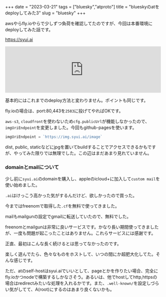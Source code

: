 +++
date = "2023-03-21"
tags = ["bluesky","atproto"]
title = "blueskyのatをdeployしてみた3"
slug = "bluesky"
+++

awsやらfly.ioやらで少しずつ負荷を確認してたのですが、今回は本番環境にdeployしてみた話です。

https://syui.ai

<iframe src="https://mstdn.syui.cf/@syui/110060627865211327/embed" class="mastodon-embed" style="max-width: 100%; border: 0" width="100%" allowfullscreen="allowfullscreen"></iframe><script src="https://mstdn.syui.cf/embed.js" async="async"></script>


基本的にはこれまでのdeploy方法と変わりません。ポイントも同じです。

fly.ioの場合は、port:80,443を`2583`に投げてやればOKです。

`aws-s3`, `cloudfront`を使わないため`cfg.publicUrl`が機能しなかったので、`imgUriEndpoint`を変更しました。今回もgithub-pagesを使います。

```js:packages/pds/src/index.ts
imgUriEndpoint = `https://img.syui.ai/image`
```

dist, public, staticなどにjpgを置いてbuildすることでアクセスできるかもですが、やってみた限りでは無理でした。この辺はまだあまり見れていません。

### domainとmailについて

少し前に`syui.ai`のdomainを購入し、appleのicloud+に加入して`custom mail`を使い始めました。

`.ai`はけっこう高かった気がするんだけど、欲しかったので買った。

今まではfreenomで取得した`.cf`を無料で使ってきました。

mailもmailgunの設定でgmailに転送していたので、無料でした。

freenomとmailgunは非常に良いサービスです。かなり長い期間使ってきましたが、一度も問題が起こったことはありません。これらサービスには感謝です。

正直、最初はこんな長く続けるとは思ってなかったのです。

楽しく遊んでたら、色々なものをホストして、いつの間にか超肥大化してた。そんな感じです。

ただ、atのself-hostはsyui.aiでいいとして、pageとかを作りたい場合、完全にfly.ioかつnodeで構築するしかなさそう。あるいは、他でhostしてhttp,httpsの場合はredirectみたいな処理を入れるかです。また、`.well-known/`を設定しづらい気がしてて、A(root)にするのはあまり良くないかも。

